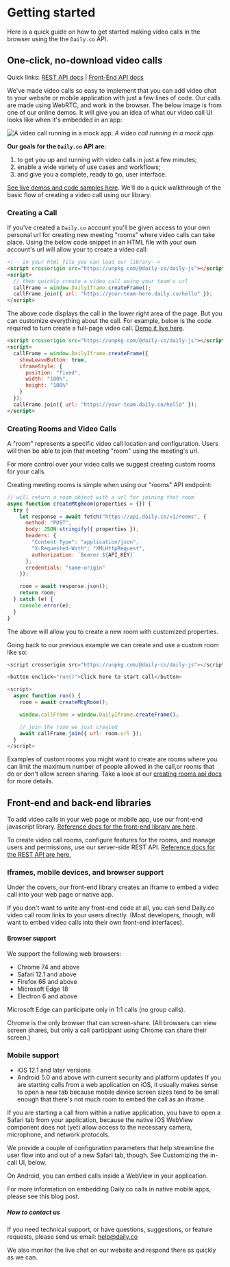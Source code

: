 # Getting started

Here is a quick guide on how to get started making video calls in the browser
using the the `Daily.co` API.

## One-click, no-download video calls

Quick links: [REST API docs][rest-api-docs] | [Front-End API
docs][frontend-docs]

We've made video calls so easy to implement that you can add video chat to your
website or mobile application with just a few lines of code. Our calls are made
using WebRTC, and work in the browser. The below image is from one of our online
demos. It will give you an idea of what our video call UI looks like when it's
embedded in an app:

![A video call running in a mock app.][mock-app] _A video call running in a mock
app._

**Our goals for the `Daily.co` API are:**

1. to get you up and running with video calls in just a few minutes;
2. enable a wide variety of use cases and workflows;
3. and give you a complete, ready to go, user interface.

[See live demos and code samples here][demos]. We'll do a quick walkthrough of
the basic flow of creating a video call using our library.

### Creating a Call

If you've created a `Daily.co` account you'll be given access to your own
personal url for creating new meeting "rooms" where video calls can take place.
Using the below code snippet in an HTML file with your own account's url will
allow your to create a video call:

```html
<!-- in your html file you can load our library-->
<script crossorigin src="https://unpkg.com/@daily-co/daily-js"></script>
<script>
  // then quickly create a video call using your team's url
  callFrame = window.DailyIframe.createFrame();
  callFrame.join({ url: "https://your-team-here.daily.co/hello" });
</script>
```

The above code displays the call in the lower right area of the page. But you
can customize everything about the call. For example, below is the code required
to turn create a full-page video call. [Demo it live here][big-demo].

```html
<script crossorigin src="https://unpkg.com/@daily-co/daily-js"></script>
<script>
  callFrame = window.DailyIframe.createFrame({
    showLeaveButton: true,
    iframeStyle: {
      position: "fixed",
      width: "100%",
      height: "100%"
    }
  });
  callFrame.join({ url: "https://your-team.daily.co/hello" });
</script>
```

### Creating Rooms and Video Calls

A "room" represents a specific video call location and configuration. Users will
then be able to join that meeting "room" using the meeting's url.

For more control over your video calls we suggest creating custom rooms for your
calls.

Creating meeting rooms is simple when using our "rooms" API endpoint:

```js
// will return a room object with a url for joining that room
async function createMtgRoom(properties = {}) {
  try {
    let response = await fetch("https://api.daily.co/v1/rooms", {
      method: "POST",
      body: JSON.stringify({ properties }),
      headers: {
        "Content-Type": "application/json",
        "X-Requested-With": "XMLHttpRequest",
        authorization: `Bearer ${API_KEY}`
      },
      credentials: "same-origin"
    });

    room = await response.json();
    return room;
  } catch (e) {
    console.error(e);
  }
}
```

The above will allow you to create a new room with customized properties.

Going back to our previous example we can create and use a custom room like so:

```js
<script crossorigin src="https://unpkg.com/@daily-co/daily-js"></script>

<button onclick="run()">Click here to start call</button>

<script>
  async function run() {
    room = await createMtgRoom();

    window.callFrame = window.DailyIframe.createFrame();

    // join the room we just created
    await callFrame.join({ url: room.url });
  }
</script>

```

Examples of custom rooms you might want to create are rooms where you can limit
the maximum number of people allowed in the call,or rooms that do or don't allow
screen sharing. Take a look at our [creating rooms api docs][create-room-docs]
for more details.

## Front-end and back-end libraries

To add video calls in your web page or mobile app, use our front-end javascript
library. [Reference docs for the front-end library are here][frontend-docs].

To create video call rooms, configure features for the rooms, and manage users
and permissions, use our server-side REST API. [Reference docs for the REST API
are here.][rest-api-docs]

### Iframes, mobile devices, and browser support

Under the covers, our front-end library creates an iframe to embed a video call
into your web page or native app.

If you don't want to write any front-end code at all, you can send Daily.co
video call room links to your users directly. (Most developers, though, will
want to embed video calls into their own front-end interfaces).

#### Browser support

We support the following web browsers:

- Chrome 74 and above
- Safari 12.1 and above
- Firefox 66 and above
- Microsoft Edge 18
- Electron 6 and above

Microsoft Edge can participate only in 1:1 calls (no group calls).

Chrome is the only browser that can screen-share. (All browsers can view screen
shares, but only a call participant using Chrome can share their screen.)

### Mobile support

- iOS 12.1 and later versions
- Android 5.0 and above with current security and platform updates If you are
  starting calls from a web application on iOS, it usually makes sense to open a
  new tab because mobile device screen sizes tend to be small enough that
  there's not much room to embed the call as an iframe.

If you are starting a call from within a native application, you have to open a
Safari tab from your application, because the native iOS WebView component does
not (yet) allow access to the necessary camera, microphone, and network
protocols.

We provide a couple of configuration parameters that help streamline the user
flow into and out of a new Safari tab, though. See Customizing the in-call UI,
below.

On Android, you can embed calls inside a WebView in your application.

For more information on embedding Daily.co calls in native mobile apps, please
see this blog post.

##### How to contact us

If you need technical support, or have questions, suggestions, or feature
requests, please send us email: help@daily.co

We also monitor the live chat on our website and respond there as quickly as we
can.

[rest-api-docs]: https://docs.daily.co/reference
[frontend-docs]:
  https://docs.daily.co/reference#using-the-dailyco-front-end-library
[mock-app]: https://files.readme.io/3aa5e0b-Fake_App2x.jpg
[demos]: https://docs.daily.co/docs/demos#section-1-super-simple-demo
[big-demo]: https://docs.daily.co/docs/demos#section-2-standardcustom-ui-demo
[create-room-docs]: https://docs.daily.co/reference#create-room
